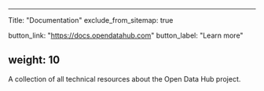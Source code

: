 

---
Title: "Documentation"
exclude_from_sitemap: true

button_link: "https://docs.opendatahub.com"
button_label: "Learn more"

weight: 10
---

A collection of all technical resources about the Open Data Hub project. ​
